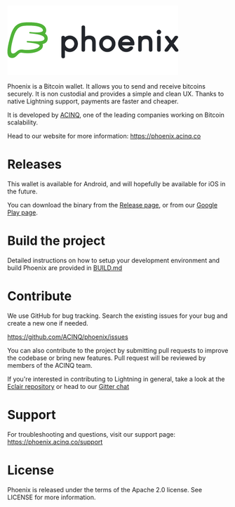 ![Eclair Logo](.readme/phoenix_text.png)

Phoenix is a Bitcoin wallet. It allows you to send and receive bitcoins securely. It is non custodial and provides a simple and clean UX. Thanks to native Lightning support, payments are faster and cheaper.

It is developed by [ACINQ](https://acinq.co), one of the leading companies working on Bitcoin scalability.

Head to our website for more information: https://phoenix.acinq.co

# Releases

This wallet is available for Android, and will hopefully be available for iOS in the future.

You can download the binary from the [Release page](https://github.com/ACINQ/phoenix/releases), or from our [Google Play page](https://play.google.com/store/apps/details?id=fr.acinq.phoenix.mainnet).

# Build the project

Detailed instructions on how to setup your development environment and build Phoenix are provided in [BUILD.md](https://github.com/ACINQ/eclair-phoenix/blob/master/BUILD.md)

# Contribute

We use GitHub for bug tracking. Search the existing issues for your bug and create a new one if needed.

https://github.com/ACINQ/phoenix/issues

You can also contribute to the project by submitting pull requests to improve the codebase or bring new features. Pull request will be reviewed by members of the ACINQ team.

If you're interested in contributing to Lightning in general, take a look at the [Eclair repository](https://github.com/ACINQ/eclair) or head to our [Gitter chat](https://gitter.im/ACINQ/eclair)

# Support

For troubleshooting and questions, visit our support page: https://phoenix.acinq.co/support

# License

Phoenix is released under the terms of the Apache 2.0 license. See LICENSE for more information.




